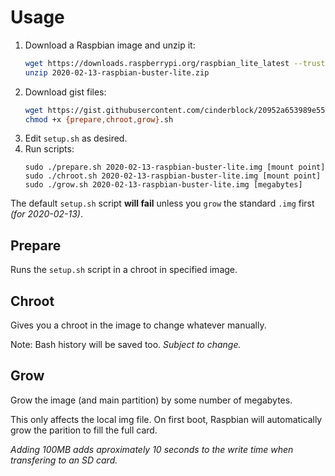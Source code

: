 # Usage

1. Download a Raspbian image and unzip it: 
   ```bash
   wget https://downloads.raspberrypi.org/raspbian_lite_latest --trust-server-names --continue --quiet
   unzip 2020-02-13-raspbian-buster-lite.zip
   ```
2. Download gist files:
   ```bash
   wget https://gist.githubusercontent.com/cinderblock/20952a653989e55f8a7770a0ca2348a8/raw/{prepare,chroot,grow,setup}.sh --continue --quiet
   chmod +x {prepare,chroot,grow}.sh
   ```
3. Edit `setup.sh` as desired.
4. Run scripts:
   ```
   sudo ./prepare.sh 2020-02-13-raspbian-buster-lite.img [mount point]
   sudo ./chroot.sh 2020-02-13-raspbian-buster-lite.img [mount point]
   sudo ./grow.sh 2020-02-13-raspbian-buster-lite.img [megabytes]
   ```

The default `setup.sh` script **will fail** unless you `grow` the standard `.img` first *(for 2020-02-13)*.

## Prepare

Runs the `setup.sh` script in a chroot in specified image.

## Chroot

Gives you a chroot in the image to change whatever manually.

Note: Bash history will be saved too. *Subject to change.*

## Grow

Grow the image (and main partition) by some number of megabytes.

This only affects the local img file. On first boot, Raspbian will automatically grow the parition to fill the full card.

*Adding 100MB adds aproximately 10 seconds to the write time when transfering to an SD card.*

